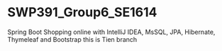 # SWP391_Group6_SE1614
Spring Boot Shopping online with IntelliJ IDEA, MsSQL, JPA, Hibernate, Thymeleaf and Bootstrap
this is Tien branch 